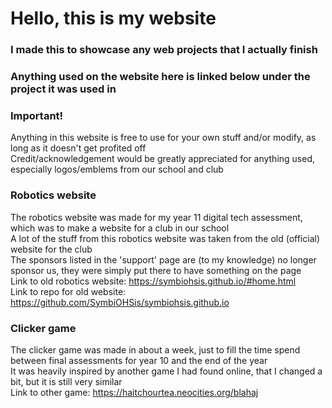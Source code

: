 # Hello, this is my website<br>
### I made this to showcase any web projects that I actually finish<br>
### Anything used on the website here is linked below under the project it was used in<br>

### Important!
Anything in this website is free to use for your own stuff and/or modify, as long as it doesn't get profited off<br>
Credit/acknowledgement would be greatly appreciated for anything used, especially logos/emblems from our school and club<br>

### Robotics website
The robotics website was made for my year 11 digital tech assessment, which was to make a website for a club in our school<br>
A lot of the stuff from this robotics website was taken from the old (official) website for the club<br>
The sponsors listed in the 'support' page are (to my knowledge) no longer sponsor us, they were simply put there to have something on the page<br>
Link to old robotics website: https://symbiohsis.github.io/#home.html<br>
Link to repo for old website: https://github.com/SymbiOHSis/symbiohsis.github.io<br>

### Clicker game
The clicker game was made in about a week, just to fill the time spend between final assessments for year 10 and the end of the year<br>
It was heavily inspired by another game I had found online, that I changed a bit, but it is still very similar<br>
Link to other game: https://haitchourtea.neocities.org/blahaj<br>


